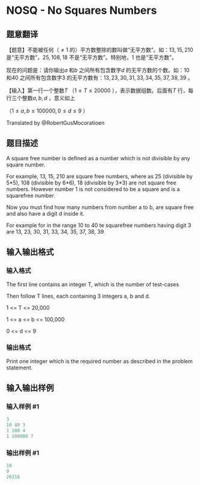 # NOSQ - No Squares Numbers

## 题意翻译

【题意】不能被任何（$\neq 1$ 的）平方数整除的数叫做“无平方数”。如：$13,15,210$ 是“无平方数”，$25,108,18$ 不是“无平方数”。特别地，$1$ 也是“无平方数”。

现在的问题是：请你输出$a$ 和$b$ 之间所有包含数字$d$ 的无平方数的个数。如：$10$ 和$40$ 之间所有包含数字$3$ 的无平方数有：$13, 23, 30, 31, 33, 34, 35, 37, 38, 39$ 。

【输入】第一行一个整数$T$ （$1\leq T \leq 20000$ ），表示数据组数。后面有$T$ 行，每行三个整数$a,b,d$ ，意义如上

（$1\leq a,b \leq 100000,0 \leq d \leq 9$ ）

Translated by @RobertGusMocoratioen

## 题目描述

A square free number is defined as a number which is not divisible by any square number.

For example, 13, 15, 210 are square free numbers, where as 25 (divisible by 5\*5), 108 (divisible by 6\*6), 18 (divisible by 3\*3) are not square free numbers. However number 1 is not considered to be a square and is a squarefree number.

Now you must find how many numbers from number a to b, are square free and also have a digit d inside it.

For example for in the range 10 to 40 te squarefree numbers having digit 3 are 13, 23, 30, 31, 33, 34, 35, 37, 38, 39

## 输入输出格式

### 输入格式

The first line contains an integer T, which is the number of test-cases

Then follow T lines, each containing 3 integers a, b and d.

1 <= T <= 20,000

1 <= a <= b <= 100,000

0 <= d <= 9

### 输出格式

Print one integer which is the required number as described in the problem statement.

## 输入输出样例

### 输入样例 #1

```cpp
3
10 40 3
1 100 4
1 100000 7
```


### 输出样例 #1

```cpp
10
9
26318
```


